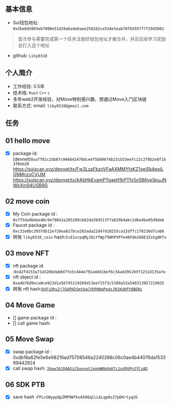 ## 基本信息
- Sui钱包地址: `0x5be8d5865eb7080e51d19a6a4e6aee258162ce534e5eab70f0355ff7f29d5082`
> 首次参与需要完成第一个任务注册好钱包地址才被合并，并且后续学习奖励会打入这个地址
- github: `Liky0310`

## 个人简介
- 工作经验: 0.5年
- 技术栈: `Rust` `C++` `c`
- 多年web2开发经验，对Move特别感兴趣，想通过Move入门区块链
- 联系方式: email: `liky0310@gmail.com` 

## 任务

##   01 hello move  
- [x] package id: (devnet)`0xaff81c2db67c946642470dce4f5b696f4b231b33eefc22c2f9b2e8f1b3f0eb20 `
https://suiscan.xyz/devnet/tx/Fw3LzaFkzoVFaAXMMYfxKZ1oeiSkApxiLGNMnzxCVjJM
https://suiscan.xyz/devnet/tx/AAbHkEvamPTgaeH1kPTfx5o5B6yeSpuJNWkXm94USB9G

##   02 move coin
- [x] My Coin package id : `0x7f5da9bdee40c9ef8841a285289cb62da39d513ffa029b4abc2dbe4be05d9de6`
- [x] Faucet package id : `0xc32e8bc3937db12e726ea617bce283ada22d47d18255ca32dffc1f6236d7cab6`
- [x] 转账 `liky0310_coin` hash:`5cE1urpqMyJQiYfWp75WhPVPfe46PdmJ68E3Zx5g8Kfv`

##   03 move NFT
- [x] nft package id :`0x42f4153a73a520bda60d7fe3c444e791a40d1bef6c34ad296193f1251d135afe`
- [x] nft object id : `0xa4b76d9eca0ce923d1a56745119269d13eef15f3c5389a53a540313957219935`
- [x] 转账 nft  hash:[`DVFiUhu2j7GUPH2SmtbaCVhP8NqPpdsJR1KUHfY8BENc`](https://suiscan.xyz/devnet/tx/DVFiUhu2j7GUPH2SmtbaCVhP8NqPpdsJR1KUHfY8BENc)

##   04 Move Game
- [] game package id :
- [] call game hash:

##   05 Move Swap
- [x] swap package id : 0xdb18a62fe5e6e98216ad75708546a2240288c06c0ae4b44076da153399442924
- [x] call swap hash: [`3Vww7AJQAASiCEwvnetJoqgWBAdp6Tc1odQUPn3fCsAD`](https://suiscan.xyz/devnet/tx/3Vww7AJQAASiCEwvnetJoqgWBAdp6Tc1odQUPn3fCsAD)

##   06 SDK PTB
- [x] save hash :`FPLvSWyppQpZMP9WfkvA58QqCLL6Lqp8s37pDKrtyq2G`
